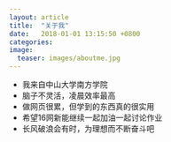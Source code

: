 ```yaml
---
layout: article
title:  "关于我"
date:   2018-01-01 13:15:50 +0800
categories:
image:
  teaser: images/aboutme.jpg
---
```

- 我来自中山大学南方学院
- 脑子不灵活，凌晨效率最高
- 做网页很累，但学到的东西真的很实用
- 希望16网新能继续一起加油一起讨论作业
- 长风破浪会有时，为理想而不断奋斗吧
